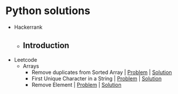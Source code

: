 # Python solutions

- Hackerrank
    - Introduction
        -   
- Leetcode
    - Arrays
        - Remove duplicates from Sorted Array | [Problem](https://leetcode.com/problems/remove-duplicates-from-sorted-array/) | [Solution](python/arrays/RemoveDuplicates.py) 
        - First Unique Character in a String | [Problem](https://leetcode.com/problems/first-unique-character-in-a-string/) | [Solution](python/arrays/first-unique-character-in-a-string.py)
        - Remove Element | [Problem](https://leetcode.com/problems/remove-element/) | [Solution](python/arrays/remove-element.py)